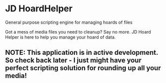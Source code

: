 # JD HoardHelper
General purpose scripting engine for managing hoards of files

Got a mess of media files you need to cleanup? Say no more. JD Hoard Helper is here to help you manage your hoard of data.

## NOTE: This application is in active development. So check back later - I just might have your perfect scripting solution for rounding up all your media!

